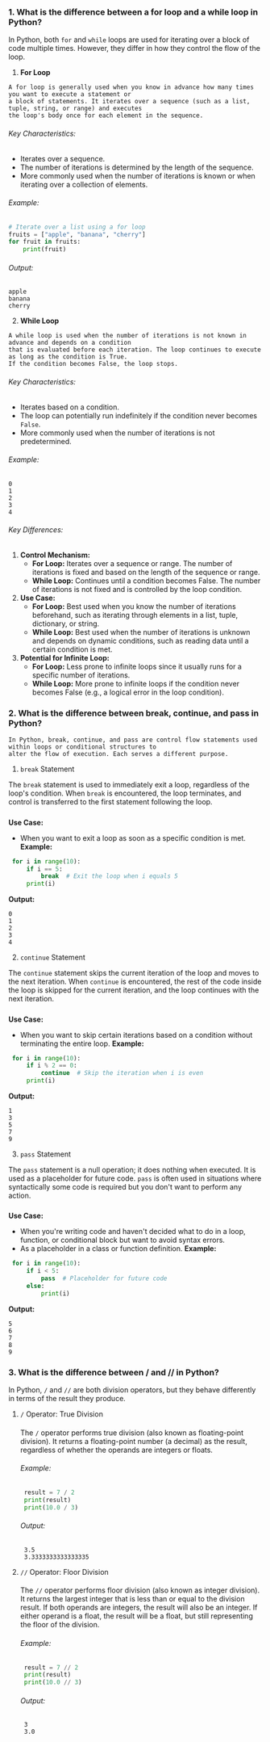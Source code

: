 ### 1. What is the difference between a for loop and a while loop in Python?
   In Python, both `for` and `while` loops are used for iterating over a block of code multiple times. 
   However, they differ in how they control the flow of the loop.
   1. **For Loop**

    A for loop is generally used when you know in advance how many times you want to execute a statement or 
    a block of statements. It iterates over a sequence (such as a list, tuple, string, or range) and executes 
    the loop's body once for each element in the sequence.
   ###### Key Characteristics:
   * Iterates over a sequence.
   * The number of iterations is determined by the length of the sequence.
   * More commonly used when the number of iterations is known or when iterating over a collection of elements.
   ###### Example:
   ```python
   # Iterate over a list using a for loop
   fruits = ["apple", "banana", "cherry"]
   for fruit in fruits:
       print(fruit)
   ```
   ###### Output:
   ```output
   apple
   banana
   cherry
   ```
   2. **While Loop**
   
    A while loop is used when the number of iterations is not known in advance and depends on a condition 
    that is evaluated before each iteration. The loop continues to execute as long as the condition is True. 
    If the condition becomes False, the loop stops.
  ###### Key Characteristics:
  * Iterates based on a condition.
  * The loop can potentially run indefinitely if the condition never becomes `False`.
  * More commonly used when the number of iterations is not predetermined.
  ###### Example:
  ```output
  0
  1
  2
  3
  4
  ```
  ###### Key Differences:
  1. **Control Mechanism:**
     * **For Loop:** Iterates over a sequence or range. The number of iterations is fixed and based on the length of 
       the sequence or range.
     * **While Loop:** Continues until a condition becomes False. The number of iterations is not fixed and is 
       controlled by the loop condition.
  2. **Use Case:**
     * **For Loop:** Best used when you know the number of iterations beforehand, such as iterating through elements 
       in a list, tuple, dictionary, or string.
     * **While Loop:** Best used when the number of iterations is unknown and depends on dynamic conditions, 
       such as reading data until a certain condition is met.
  3. **Potential for Infinite Loop:**
     * **For Loop:** Less prone to infinite loops since it usually runs for a specific number of iterations.
     * **While Loop:** More prone to infinite loops if the condition never becomes False (e.g., a logical error in 
       the loop condition).

### 2. What is the difference between break, continue, and pass in Python?
 
    In Python, break, continue, and pass are control flow statements used within loops or conditional structures to 
    alter the flow of execution. Each serves a different purpose.
 
  1. `break` Statement

   The `break` statement is used to immediately exit a loop, regardless of the loop's condition. 
   When `break` is encountered, the loop terminates, and control is transferred to the first statement following the loop.
   #####
   **Use Case:**
   * When you want to exit a loop as soon as a specific condition is met.
   **Example:**
   ```python
    for i in range(10):
        if i == 5:
            break  # Exit the loop when i equals 5
        print(i)
   ```
   **Output:**
         
    0
    1
    2
    3
    4
  2. `continue` Statement
  
  The `continue` statement skips the current iteration of the loop and moves to the next iteration. When `continue` is 
  encountered, the rest of the code inside the loop is skipped for the current iteration, and the loop continues with 
  the next iteration.
  #####
   **Use Case:**
   * When you want to skip certain iterations based on a condition without terminating the entire loop.
   **Example:**
   ```python
    for i in range(10):
        if i % 2 == 0:
            continue  # Skip the iteration when i is even
        print(i)
   ```
   **Output:**
         
    1
    3
    5
    7
    9

  3. `pass` Statement

  The `pass` statement is a null operation; it does nothing when executed. It is used as a placeholder for future code. 
  `pass` is often used in situations where syntactically some code is required but you don't want to perform any action.
  
  #####
   **Use Case:**
   * When you're writing code and haven't decided what to do in a loop, function, or conditional block but want to 
     avoid syntax errors.
   * As a placeholder in a class or function definition.
   **Example:**
   ```python
    for i in range(10):
        if i < 5:
            pass  # Placeholder for future code
        else:
            print(i)
   ```

   **Output:**
         
    5
    6
    7
    8
    9

### 3. What is the difference between / and // in Python?
    
   In Python, `/` and `//` are both division operators, but they behave differently in terms of the result they produce.

  1. `/` Operator: True Division
     ####
     The `/` operator performs true division (also known as floating-point division). It returns a floating-point 
     number (a decimal) as the result, regardless of whether the operands are integers or floats.
     ###### Example:
     ```python
      result = 7 / 2
      print(result)
      print(10.0 / 3)
     ```
     ###### Output:
     ```output
      3.5
      3.3333333333333335
     ```
  2. `//` Operator: Floor Division 
     ####
     The `//` operator performs floor division (also known as integer division). It returns the largest integer that 
     is less than or equal to the division result. If both operands are integers, the result will also be an integer. 
     If either operand is a float, the result will be a float, but still representing the floor of the division.
     
     ###### Example:
     ```python
      result = 7 // 2
      print(result)
      print(10.0 // 3)
     ```
     ###### Output:
     ```output
      3
      3.0
     ```

  